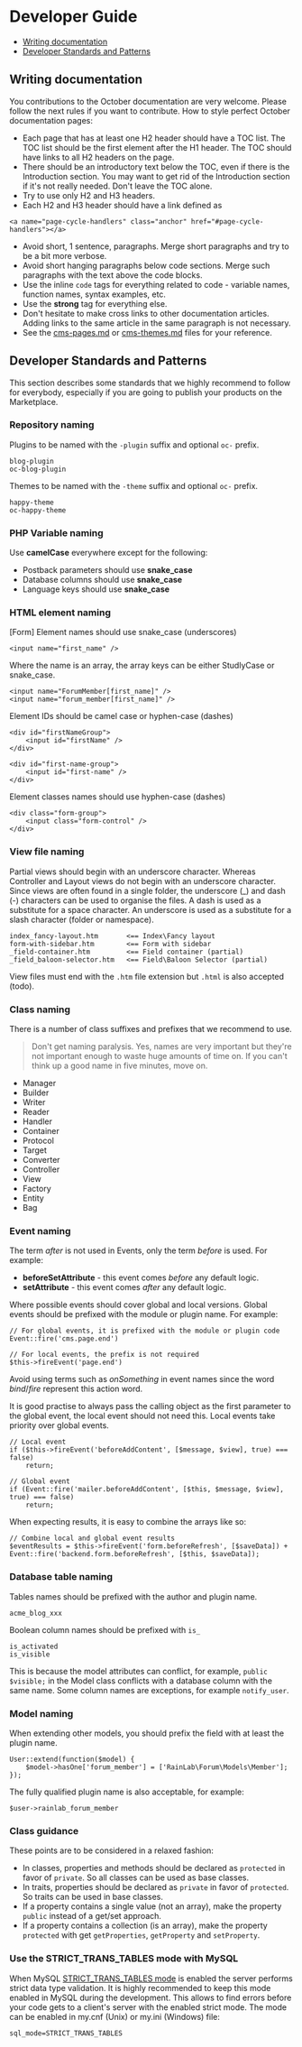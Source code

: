 # Developer Guide

- [Writing documentation](#writing-docs)
- [Developer Standards and Patterns](#developer-standards)

<a name="writing-docs" class="anchor" href="#writing-docs"></a>
## Writing documentation

You contributions to the October documentation are very welcome. Please follow the next rules if you want to contribute. How to style perfect October documentation pages:

* Each page that has at least one H2 header should have a TOC list. The TOC list should be the first element after the H1 header. The TOC should have links to all H2 headers on the page.
* There should be an introductory text below the TOC, even if there is the Introduction section. You may want to get rid of the Introduction section if it's not really needed. Don't leave the TOC alone.
* Try to use only H2 and H3 headers.
* Each H2 and H3 header should have a link defined as 

```
<a name="page-cycle-handlers" class="anchor" href="#page-cycle-handlers"></a>
```

* Avoid short, 1 sentence, paragraphs. Merge short paragraphs and try to be a bit more verbose.
* Avoid short hanging paragraphs below code sections. Merge such paragraphs with the text above the code blocks.
* Use the inline `code` tags for everything related to code - variable names, function names, syntax examples, etc.
* Use the **strong** tag for everything else.
* Don't hesitate to make cross links to other documentation articles. Adding links to the same article in the same paragraph is not necessary.
* See the [cms-pages.md](cms-pages.md) or [cms-themes.md](cms-themes.md) files for your reference.

<a name="developer-standards" class="anchor" href="#developer-standards"></a>
## Developer Standards and Patterns

This section describes some standards that we highly recommend to follow for everybody, especially if you are going to publish your products on the Marketplace.

<a name="repository-naming" class="anchor" href="#repository-naming"></a>
### Repository naming

Plugins to be named with the `-plugin` suffix and optional `oc-` prefix.

    blog-plugin
    oc-blog-plugin

Themes to be named with the `-theme` suffix and optional `oc-` prefix.

    happy-theme
    oc-happy-theme

<a name="variable-naming" class="anchor" href="#variable-naming"></a>
### PHP Variable naming

Use **camelCase** everywhere except for the following:

* Postback parameters should use **snake_case**
* Database columns should use **snake_case**
* Language keys should use **snake_case**

<a name="element-naming" class="anchor" href="#element-naming"></a>
### HTML element naming

[Form] Element names should use snake_case (underscores)

    <input name="first_name" />

Where the name is an array, the array keys can be either StudlyCase or snake_case.

    <input name="ForumMember[first_name]" />
    <input name="forum_member[first_name]" />

Element IDs should be camel case or hyphen-case (dashes)

    <div id="firstNameGroup">
        <input id="firstName" />
    </div>

    <div id="first-name-group">
        <input id="first-name" />
    </div>

Element classes names should use hyphen-case (dashes)

    <div class="form-group">
        <input class="form-control" />
    </div>

<a name="view-naming" class="anchor" href="#view-naming"></a>
### View file naming

Partial views should begin with an underscore character. Whereas Controller and Layout views do not begin with an underscore character. Since views are often found in a single folder, the underscore (_) and dash (-) characters can be used to organise the files. A dash is used as a substitute for a space character. An underscore is used as a substitute for a slash character (folder or namespace).

    index_fancy-layout.htm       <== Index\Fancy layout
    form-with-sidebar.htm        <== Form with sidebar
    _field-container.htm         <== Field container (partial)
    _field_baloon-selector.htm   <== Field\Baloon Selector (partial)

View files must end with the `.htm` file extension but `.html` is also accepted (todo).

<a name="class-naming" class="anchor" href="#class-naming"></a>
### Class naming

There is a number of class suffixes and prefixes that we recommend to use. 

> Don't get naming paralysis. Yes, names are very important but they're not important enough to waste huge amounts of time on. If you can't think up a good name in five minutes, move on.

* Manager
* Builder
* Writer
* Reader
* Handler
* Container
* Protocol
* Target
* Converter
* Controller
* View
* Factory
* Entity
* Bag

<a name="event-naming" class="anchor" href="#event-naming"></a>
### Event naming

The term *after* is not used in Events, only the term *before* is used. For example:

* **beforeSetAttribute** - this event comes *before* any default logic.
* **setAttribute** - this event comes *after* any default logic.

Where possible events should cover global and local versions. Global events should be prefixed with the module or plugin name. For example:

    // For global events, it is prefixed with the module or plugin code
    Event::fire('cms.page.end')

    // For local events, the prefix is not required
    $this->fireEvent('page.end')

Avoid using terms such as *onSomething* in event names since the word *bind*/*fire* represent this action word.

It is good practise to always pass the calling object as the first parameter to the global event, the local event should not need this. Local events take priority over global events.

    // Local event
    if ($this->fireEvent('beforeAddContent', [$message, $view], true) === false)
        return;

    // Global event
    if (Event::fire('mailer.beforeAddContent', [$this, $message, $view], true) === false)
        return;

When expecting results, it is easy to combine the arrays like so:

    // Combine local and global event results
    $eventResults = $this->fireEvent('form.beforeRefresh', [$saveData]) + Event::fire('backend.form.beforeRefresh', [$this, $saveData]);

<a name="db-table-naming" class="anchor" href="#db-table-naming"></a>
### Database table naming

Tables names should be prefixed with the author and plugin name.

    acme_blog_xxx

Boolean column names should be prefixed with `is_`

    is_activated
    is_visible

This is because the model attributes can conflict, for example, `public $visible;` in the Model class conflicts with a database column with the same name. Some column names are exceptions, for example `notify_user`.

<a name="model-naming" class="anchor" href="#model-naming"></a>
### Model naming

When extending other models, you should prefix the field with at least the plugin name.

    User::extend(function($model) {
        $model->hasOne['forum_member'] = ['RainLab\Forum\Models\Member'];
    });

The fully qualified plugin name is also acceptable, for example:

    $user->rainlab_forum_member

<a name="class-guide" class="anchor" href="#class-guide"></a>
### Class guidance

These points are to be considered in a relaxed fashion:

* In classes, properties and methods should be declared as `protected` in favor of `private`. So all classes can be used as base classes.
* In traits, properties should be declared as `private` in favor of `protected`. So traits can be used in base classes.
* If a property contains a single value (not an array), make the property `public` instead of a get/set approach.
* If a property contains a collection (is an array), make the property `protected` with get `getProperties`, `getProperty` and `setProperty`.

<a name="strict-trans-tables" class="anchor" href="#strict-trans-tables"></a>
### Use the STRICT_TRANS_TABLES mode with MySQL

When MySQL [STRICT_TRANS_TABLES mode](http://dev.mysql.com/doc/refman/5.0/en/sql-mode.html) is enabled the server performs strict data type validation. It is highly recommended to keep this mode enabled in MySQL during the development. This allows to find errors before your code gets to a client's server with the enabled strict mode. The mode can be enabled in my.cnf (Unix) or my.ini (Windows) file:

    sql_mode=STRICT_TRANS_TABLES
